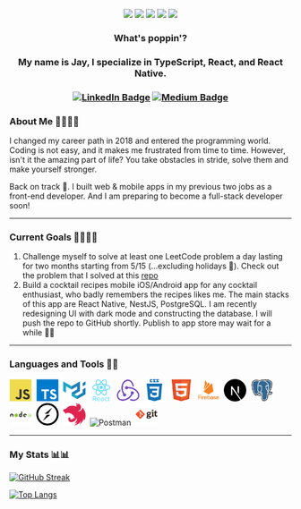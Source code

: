 <p align="center">
  <img src="https://media.giphy.com/media/2J3VPYmnhO2jjKAX0X/giphy.gif" width="100"/>
  <img src="https://media.giphy.com/media/3Rie3eizJ1JjS6MK8E/giphy.gif" width="100"/>
  <img src="https://media.giphy.com/media/3Rie3eizJ1JjS6MK8E/giphy.gif" width="150"/>
  <img src="https://media.giphy.com/media/3Rie3eizJ1JjS6MK8E/giphy.gif" width="100"/>
  <img src="https://media.giphy.com/media/2J3VPYmnhO2jjKAX0X/giphy.gif" width="100"/>
</p>

<h3 align="center">
  What's poppin'?
</h3>
<h3 align="center">
  My name is Jay, I specialize in TypeScript, React, and React Native.
</h3>

<h3 align="center">
  <a href="https://www.linkedin.com/in/jaypan0831"><img src="https://img.shields.io/badge/LinkedIn-blue?style=for-the-badge&logo=linkedin&logoColor=white"    alt="LinkedIn Badge"></a>
  <a href="https://medium.com/@jpan0831"><img src="https://img.shields.io/badge/Medium-12100E?style=for-the-badge&logo=medium&logoColor=white"              alt="Medium Badge"></a>
</h3>


### About Me 👨‍💻👨‍💻

I changed my career path in 2018 and entered the programming world.
Coding is not easy, and it makes me frustrated from time to time.
However, isn't it the amazing part of life? You take obstacles in stride, solve them and make yourself stronger.

Back on track 🤣. I built web & mobile apps in my previous two jobs as a front-end developer. And I am preparing to become a full-stack developer soon!

---

### Current Goals 👊🏻👊🏻

1. Challenge myself to solve at least one LeetCode problem a day lasting for two months starting from 5/15 (...excluding holidays 🤣). Check out the problem that I solved at this [repo](https://github.com/JaynPan/leetcode)
2. Build a cocktail recipes mobile iOS/Android app for any cocktail enthusiast, who badly remembers the recipes likes me. The main stacks of this app are React Native, NestJS, PostgreSQL. I am recently redesigning UI with dark mode and constructing the database. I will push the repo to GitHub shortly. Publish to app store may wait for a while 😬😬

---

### Languages and Tools 🔨🔨

<p>
<img src="https://github.com/devicons/devicon/blob/master/icons/javascript/javascript-original.svg" title="JavaScript" alt="JavaScript" width="40" height="40"/>&nbsp;
  <img src="https://github.com/devicons/devicon/blob/master/icons/typescript/typescript-original.svg" title="TypeScript" alt="TypeScript" width="40" height="40"/>&nbsp;
<img src="https://github.com/devicons/devicon/blob/master/icons/materialui/materialui-original.svg" title="Material UI" alt="Material UI" width="40" height="40"/>&nbsp;
<img src="https://github.com/devicons/devicon/blob/master/icons/react/react-original-wordmark.svg" title="React" alt="React" width="40" height="40"/>&nbsp;
<img src="https://github.com/devicons/devicon/blob/master/icons/redux/redux-original.svg" title="Redux" alt="Redux" width="40" height="40"/>&nbsp;
<img src="https://github.com/devicons/devicon/blob/master/icons/css3/css3-plain-wordmark.svg"  title="CSS3" alt="CSS" width="40" height="40"/>&nbsp;
<img src="https://github.com/devicons/devicon/blob/master/icons/html5/html5-original.svg" title="HTML5" alt="HTML" width="40" height="40"/>&nbsp;
<img src="https://github.com/devicons/devicon/blob/master/icons/firebase/firebase-plain-wordmark.svg" title="Firebase" alt="Firebase" width="40" height="40"/>&nbsp;
<img src="https://github.com/devicons/devicon/blob/master/icons/nextjs/nextjs-original.svg" title="NextJS"  alt="NextJS" width="40" height="40"/>&nbsp;
<img src="https://github.com/devicons/devicon/blob/master/icons/postgresql/postgresql-original.svg" title="PostgresQL" **alt="PostgresQL" width="40" height="40"/>&nbsp;
<img src="https://github.com/devicons/devicon/blob/master/icons/nodejs/nodejs-original-wordmark.svg" title="NodeJS" alt="NodeJS" width="40" height="40"/>&nbsp;
<img src="https://github.com/devicons/devicon/blob/master/icons/socketio/socketio-original.svg" title="SocketIo" alt="SocketIo" width="40" height="40"/>&nbsp; 
<img src="https://github.com/devicons/devicon/blob/master/icons/nestjs/nestjs-plain.svg" title="NestJS" alt="NestJS" width="40" height="40"/>&nbsp;
<img src="https://www.vectorlogo.zone/logos/getpostman/getpostman-icon.svg" title="Postman"  alt="Postman" width="40" height="40"/>&nbsp;
<img src="https://github.com/devicons/devicon/blob/master/icons/git/git-original-wordmark.svg" title="Git" **alt="Git" width="40" height="40"/>&nbsp;
</p>

---

### My Stats 📊📊
[![GitHub Streak](http://github-readme-streak-stats.herokuapp.com?user=JaynPan&theme=blueberry_duo&date_format=M%20j%5B%2C%20Y%5D)](https://git.io/streak-stats)

[![Top Langs](https://github-readme-stats.vercel.app/api/top-langs/?username=JaynPan&layout=compact&theme=vision-friendly-dark)](https://github.com/anuraghazra/github-readme-stats)

